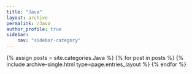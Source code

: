 ```yaml
---
title: "Java"
layout: archive
permalink: /Java
author_profile: true
sidebar:
    nav: "sidebar-category"
---
```


{% assign posts = site.categories.Java %}
{% for post in posts %} {% include archive-single.html type=page.entries_layout %} {% endfor %}